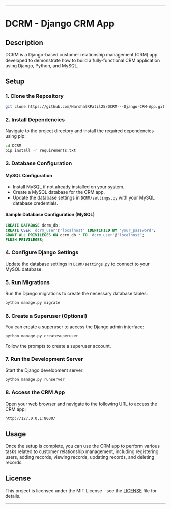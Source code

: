 
---

# DCRM - Django CRM App

## Description
DCRM is a Django-based customer relationship management (CRM) app developed to demonstrate how to build a fully-functional CRM application using Django, Python, and MySQL.

## Setup 

### 1. Clone the Repository
```bash
git clone https://github.com/HarshalRPatil25/DCRM---Django-CRM-App.git
```

### 2. Install Dependencies
Navigate to the project directory and install the required dependencies using pip:
```bash
cd DCRM
pip install -r requirements.txt
```

### 3. Database Configuration
#### MySQL Configuration
- Install MySQL if not already installed on your system.
- Create a MySQL database for the CRM app.
- Update the database settings in `DCRM/settings.py` with your MySQL database credentials.

#### Sample Database Configuration (MySQL)
```sql
CREATE DATABASE dcrm_db;
CREATE USER 'dcrm_user'@'localhost' IDENTIFIED BY 'your_password';
GRANT ALL PRIVILEGES ON dcrm_db.* TO 'dcrm_user'@'localhost';
FLUSH PRIVILEGES;
```

### 4. Configure Django Settings
Update the database settings in `DCRM/settings.py` to connect to your MySQL database.

### 5. Run Migrations
Run the Django migrations to create the necessary database tables:
```bash
python manage.py migrate
```

### 6. Create a Superuser (Optional)
You can create a superuser to access the Django admin interface:
```bash
python manage.py createsuperuser
```
Follow the prompts to create a superuser account.

### 7. Run the Development Server
Start the Django development server:
```bash
python manage.py runserver
```

### 8. Access the CRM App
Open your web browser and navigate to the following URL to access the CRM app:
```
http://127.0.0.1:8000/
```

## Usage
Once the setup is complete, you can use the CRM app to perform various tasks related to customer relationship management, including registering users, adding records, viewing records, updating records, and deleting records.

## License
This project is licensed under the MIT License - see the [LICENSE](LICENSE) file for details.

--- 
